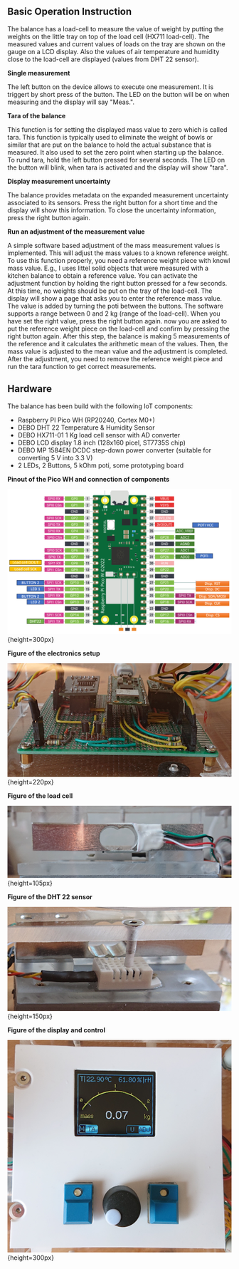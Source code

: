 ## Basic Operation Instruction

The balance has a load-cell to measure the value of weight by putting the weights on the little tray on top of the load cell (HX711 load-cell). The measured values and current values of loads on the tray are shown on the gauge on a LCD display. Also the values of air temperature and humidity close to the load-cell are displayed (values from DHT 22 sensor). 

**Single measurement**

The left button on the device allows to execute one measurement. It is triggert by short press of the button. The LED on the button will be on when measuring and the display will say "Meas.". 

**Tara of the balance**

This function is for setting the displayed mass value to zero which is called tara. This function is typically used to eliminate the weight of bowls or similar that are put on the balance to hold the actual substance that is measured. It also used to set the zero point when starting up the balance. To rund tara, hold the left button pressed for several seconds. The LED on the button will blink, when tara is activated and the display will show "tara".

**Display measurement uncertainty**

The balance provides metadata on the expanded measurement uncertainty associated to its sensors. Press the right button for a short time and the display will show this information. To close the uncertainty information, press the right button again.

**Run an adjustment of the measurement value**

A simple software based adjustment of the mass measurement values is implemented. This will adjust the mass values to a known reference weight. To use this function properly, you need a reference weight piece with knowl mass value. E.g., I uses littel solid objects that were measured with a kitchen balance to obtain a reference value. 
You can activate the adjustment function by holding the right button pressed for a few seconds. At this time, no weights should be put on the tray of the load-cell. The display will show a page that asks you to enter the reference mass value. The value is added by turning the poti between the buttons. The software supports a range between 0 and 2 kg (range of the load-cell). When you have set the right value, press the right button again. now you are asked to put the reference weight piece on the load-cell and confirm by pressing the right button again. After this step, the balance is making 5 measurements of the reference and it calculates the arithmetic mean of the values. Then, the mass value is adjusted to the mean value and the adjustment is completed. After the adjustment, you need to remove the reference weight piece and run the tara function to get correct measurements. 

## Hardware

The balance has been build with the following IoT components:
- Raspberry PI Pico WH (RP20240, Cortex M0+)
- DEBO DHT 22 Temperature & Humidity Sensor
- DEBO HX711-01 1 Kg load cell sensor with AD converter
- DEBO LCD display 1.8 inch (128x160 picel, ST7735S chip)
- DEBO MP 1584EN DCDC step-down power converter (suitable for converting 5 V into 3.3 V)
- 2 LEDs, 2 Buttons, 5 kOhm poti, some prototyping board

**Pinout of the Pico WH and connection of components**

![figure of Pico WH pin layout](figures/12-pico-pin-layout.PNG){height=300px}

**Figure of the electronics setup**

![electronics setup](figures/09-detail-electronics.JPG){height=220px}

**Figure of the load cell**

![electronics setup](figures/10-detail-load-cell.JPG){height=105px}

**Figure of the DHT 22 sensor**

![electronics setup](figures/11-detail-sensors.JPG){height=150px}

**Figure of the display and control**

![electronics setup](figures/05-display-default.JPG){height=300px}
